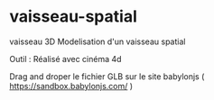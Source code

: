 # vaisseau-spatial
vaisseau 3D
Modelisation d'un vaisseau spatial

Outil :
Réalisé avec cinéma 4d 

Drag and droper le fichier GLB sur le site  babylonjs ( https://sandbox.babylonjs.com/ )

